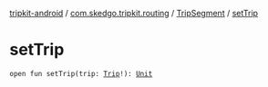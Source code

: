 [tripkit-android](../../index.md) / [com.skedgo.tripkit.routing](../index.md) / [TripSegment](index.md) / [setTrip](./set-trip.md)

# setTrip

`open fun setTrip(trip: `[`Trip`](../-trip/index.md)`!): `[`Unit`](https://kotlinlang.org/api/latest/jvm/stdlib/kotlin/-unit/index.html)